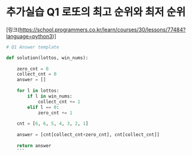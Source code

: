 # 추가실습 Q1 로또의 최고 순위와 최저 순위
[링크(https://school.programmers.co.kr/learn/courses/30/lessons/77484?language=python3)] 

```python
# Q1 Answer template

def solution(lottos, win_nums):
    
    zero_cnt = 0
    collect_cnt = 0
    answer = []
    
    for l in lottos:
        if l in win_nums:
            collect_cnt += 1
        elif l == 0:
            zero_cnt += 1
    
    cnt = [6, 6, 5, 4, 3, 2, 1]
    
    answer = [cnt[collect_cnt+zero_cnt], cnt[collect_cnt]]
    
    return answer
    ```
